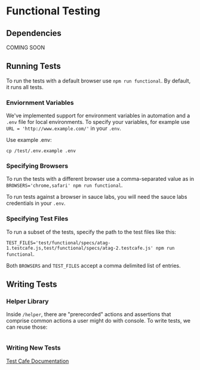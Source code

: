 # Functional Testing

## Dependencies

COMING SOON

## Running Tests

To run the tests with a default browser use `npm run functional`. By default, it runs all tests.

### Enviornment Variables 
We've implemented support for environment variables in automation and a `.env` file for local environments. To specify your variables, for example use `URL = 'http://www.example.com/'` in your `.env`. 

Use example .env:

```
cp /test/.env.example .env
```

### Specifying Browsers
To run the tests with a different browser use a comma-separated value as in `BROWSERS='chrome,safari' npm run functional`. 

To run tests against a browser in sauce labs, you will need the sauce labs credentials in your `.env`. 

### Specifying Test Files
To run a subset of the tests, specify the path to the test files like this:

`TEST_FILES='test/functional/specs/atag-1.testcafe.js,test/functional/specs/atag-2.testcafe.js' npm run functional`.

Both `BROWSERS` and `TEST_FILES` accept a comma delimited list of entries.

## Writing Tests

### Helper Library
Inside `/helper`, there are "prerecorded" actions and assertions that comprise common actions a user might do with console. To write tests, we can reuse those:

```
```

### Writing New Tests
[Test Cafe Documentation](https://devexpress.github.io/testcafe/documentation/test-api/)
